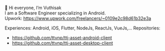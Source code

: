 👋 Hi everyone, I’m Vuthisak
<br/>
I am a Software Engineer specializing in Android. <br/>
Upwork: https://www.upwork.com/freelancers/~0109e2c98d61b32e3a

Experiences: Android, iOS, Flutter, NodeJs, ReactJs, VueJs,...
Repositories:
  - https://github.com/ttvnp/ttj-asset-android-client
  - https://github.com/ttvnp/ttj-asset-desktop-client
